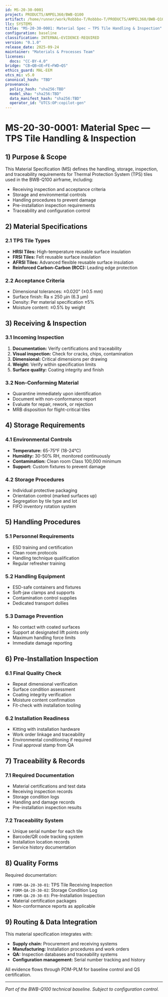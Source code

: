 ```yaml
---
id: MS-20-30-0001
project: PRODUCTS/AMPEL360/BWB-Q100
artifact: /home/runner/work/Robbbo-T/Robbbo-T/PRODUCTS/AMPEL360/BWB-Q100/domains/AAA/ata/20/20-30_Material_Handling/MS-20-30-0001_TPS_TileHandling.md
llc: SYSTEMS
title: "MS-20-30-0001: Material Spec — TPS Tile Handling & Inspection"
configuration: baseline
classification: INTERNAL–EVIDENCE-REQUIRED
version: "0.1.0"
release_date: 2025-09-24
maintainer: "Materials & Processes Team"
licenses:
  docs: "CC-BY-4.0"
bridge: "CB→QB→UE→FE→FWD→QS"
ethics_guard: MAL-EEM
utcs_mi: v5.0
canonical_hash: "TBD"
provenance:
  policy_hash: "sha256:TBD"
  model_sha: "sha256:TBD"
  data_manifest_hash: "sha256:TBD"
  operator_id: "UTCS:OP:copilot-gen"
---
```


# MS-20-30-0001: Material Spec — TPS Tile Handling & Inspection

## 1) Purpose & Scope

This Material Specification (MS) defines the handling, storage, inspection, and traceability requirements for Thermal Protection System (TPS) tiles used in the BWB-Q100 airframe, including:

- Receiving inspection and acceptance criteria
- Storage and environmental controls
- Handling procedures to prevent damage
- Pre-installation inspection requirements
- Traceability and configuration control

## 2) Material Specifications

### 2.1 TPS Tile Types
- **HRSI Tiles:** High-temperature reusable surface insulation
- **FRSI Tiles:** Felt reusable surface insulation  
- **AFRSI Tiles:** Advanced flexible reusable surface insulation
- **Reinforced Carbon-Carbon (RCC):** Leading edge protection

### 2.2 Acceptance Criteria
- Dimensional tolerances: ±0.020" (±0.5 mm)
- Surface finish: Ra ≤ 250 µin (6.3 µm)
- Density: Per material specification ±5%
- Moisture content: ≤0.5% by weight

## 3) Receiving & Inspection

### 3.1 Incoming Inspection
1. **Documentation:** Verify certifications and traceability
2. **Visual inspection:** Check for cracks, chips, contamination
3. **Dimensional:** Critical dimensions per drawing
4. **Weight:** Verify within specification limits
5. **Surface quality:** Coating integrity and finish

### 3.2 Non-Conforming Material
- Quarantine immediately upon identification
- Document with non-conformance report
- Evaluate for repair, rework, or rejection
- MRB disposition for flight-critical tiles

## 4) Storage Requirements

### 4.1 Environmental Controls
- **Temperature:** 65-75°F (18-24°C)
- **Humidity:** 30-50% RH, monitored continuously
- **Contamination:** Clean room Class 100,000 minimum
- **Support:** Custom fixtures to prevent damage

### 4.2 Storage Procedures
- Individual protective packaging
- Orientation control (marked surfaces up)
- Segregation by tile type and lot
- FIFO inventory rotation system

## 5) Handling Procedures

### 5.1 Personnel Requirements
- ESD training and certification
- Clean room protocols
- Handling technique qualification
- Regular refresher training

### 5.2 Handling Equipment
- ESD-safe containers and fixtures
- Soft-jaw clamps and supports
- Contamination control supplies
- Dedicated transport dollies

### 5.3 Damage Prevention
- No contact with coated surfaces
- Support at designated lift points only
- Maximum handling force limits
- Immediate damage reporting

## 6) Pre-Installation Inspection

### 6.1 Final Quality Check
- Repeat dimensional verification
- Surface condition assessment
- Coating integrity verification
- Moisture content confirmation
- Fit-check with installation tooling

### 6.2 Installation Readiness
- Kitting with installation hardware
- Work order linkage and traceability
- Environmental conditioning if required
- Final approval stamp from QA

## 7) Traceability & Records

### 7.1 Required Documentation
- Material certifications and test data
- Receiving inspection records
- Storage condition logs
- Handling and damage records
- Pre-installation inspection results

### 7.2 Traceability System
- Unique serial number for each tile
- Barcode/QR code tracking system
- Installation location records
- Service history documentation

## 8) Quality Forms

Required documentation:
- `FORM-QA-20-30-01`: TPS Tile Receiving Inspection
- `FORM-QA-20-30-02`: Storage Condition Log
- `FORM-QA-20-30-03`: Pre-Installation Inspection
- Material certification packages
- Non-conformance reports as applicable

## 9) Routing & Data Integration

This material specification integrates with:
- **Supply chain:** Procurement and receiving systems
- **Manufacturing:** Installation procedures and work orders
- **QA:** Inspection databases and traceability systems
- **Configuration management:** Serial number tracking and history

All evidence flows through PDM-PLM for baseline control and QS certification.

---
*Part of the BWB-Q100 technical baseline. Subject to configuration control.*